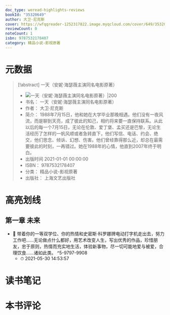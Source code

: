```yaml
---
doc_type: weread-highlights-reviews
bookId: "35320649"
author: 大卫·尼克斯
cover: https://wfqqreader-1252317822.image.myqcloud.com/cover/649/35320649/t7_35320649.jpg
reviewCount: 0
noteCount: 1
isbn: 9787532178407
category: 精品小说-影视原著
---
```

# 元数据
> [!abstract] 一天（安妮·海瑟薇主演同名电影原著）
> - ![ 一天（安妮·海瑟薇主演同名电影原著）|200](https://wfqqreader-1252317822.image.myqcloud.com/cover/649/35320649/t7_35320649.jpg)
> - 书名： 一天（安妮·海瑟薇主演同名电影原著）
> - 作者： 大卫·尼克斯
> - 简介： 1988年7月15日，他和她在大学毕业那晚相遇。他们没有一夜风流，而是聊到天亮，成了彼此的知己，相约将来要一直保持联系。从此以后的每一个7月15日，无论在伦敦、爱丁堡、孟买还是巴黎，无论生活经历了怎样的一帆风顺或者急转直下，他们写信、电话、约会、绝交，他们思念、倾诉、幻想、伤害。他们曾经靠得那么近，却总在最需要彼此的时刻，一再错过。她在1988年的心情，他直到2007年终于明白。
> - 出版时间 2021-01-01 00:00:00
> - ISBN： 9787532178407
> - 分类： 精品小说-影视原著
> - 出版社： 上海文艺出版社

# 高亮划线

## 第一章 未来


- 📌 带着你的一等双学位、你的热情和史密斯·科罗娜牌电动打字机走出去，努力工作吧……无论做点什么都好，用艺术改变人生，写出优秀的作品，珍惜朋友，忠于原则，热情而充实地生活，体验新事物，尽一切可能地爱与被爱，合理饮食……诸如此类。 ^5-9797-9908
    - ⏱ 2021-05-30 14:53:57 
# 读书笔记

# 本书评论
